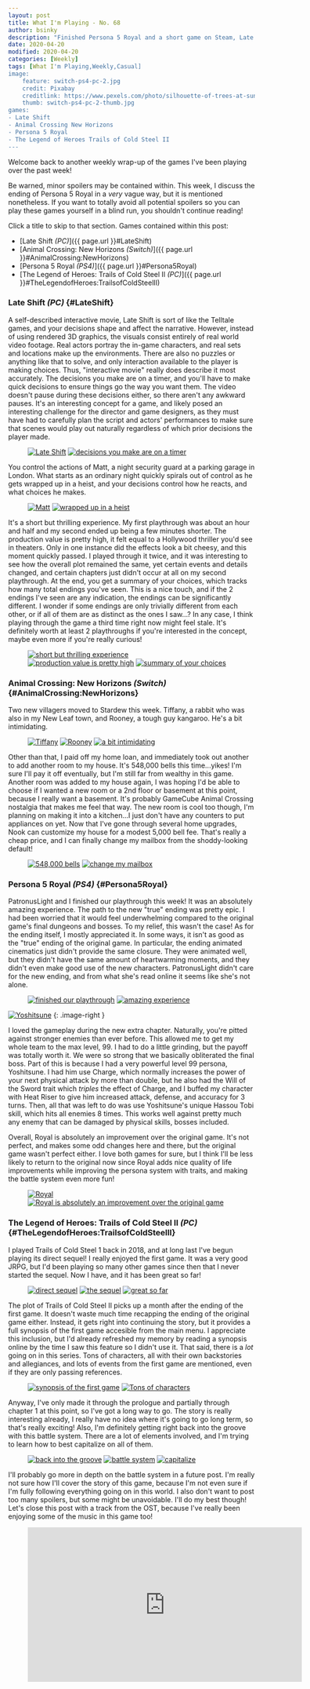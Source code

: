 ```yaml
---
layout: post
title: What I'm Playing - No. 68
author: bsinky
description: "Finished Persona 5 Royal and a short game on Steam, Late Shift. Also started Trails of Cold Steel II!"
date: 2020-04-20
modified: 2020-04-20
categories: [Weekly]
tags: [What I'm Playing,Weekly,Casual]
image:
    feature: switch-ps4-pc-2.jpg
    credit: Pixabay
    creditlink: https://www.pexels.com/photo/silhouette-of-trees-at-sunset-257092/
    thumb: switch-ps4-pc-2-thumb.jpg
games:
- Late Shift
- Animal Crossing New Horizons
- Persona 5 Royal
- The Legend of Heroes Trails of Cold Steel II
---
```


Welcome back to another weekly wrap-up of the games I've been playing over the
past week!

Be warned, minor spoilers may be contained within. This week, I discuss the
ending of Persona 5 Royal in a *very* vague way, but it is mentioned
nonetheless. If you want to totally avoid all potential spoilers so you can play
these games yourself in a blind run, you shouldn't continue reading!

Click a title to skip to that section. Games contained within this post:

 - [Late Shift *(PC)*]({{ page.url }}#LateShift)
 - [Animal Crossing: New Horizons *(Switch)*]({{ page.url }}#AnimalCrossing:NewHorizons)
 - [Persona 5 Royal *(PS4)*]({{ page.url }}#Persona5Royal)
 - [The Legend of Heroes: Trails of Cold Steel II *(PC)*]({{ page.url }}#TheLegendofHeroes:TrailsofColdSteelII)

<!--more-->

### Late Shift *(PC)*    {#LateShift}

A self-described interactive movie, Late Shift is sort of like the Telltale
games, and your decisions shape and affect the narrative. However, instead of
using rendered 3D graphics, the visuals consist entirely of real world video
footage. Real actors portray the in-game characters, and real sets and locations
make up the environments. There are also no puzzles or anything like that to
solve, and only interaction available to the player is making choices. Thus,
"interactive movie" really does describe it most accurately. The decisions you
make are on a timer, and you'll have to make quick decisions to ensure things go
the way you want them. The video doesn't pause during these decisions either, so
there aren't any awkward pauses. It's an interesting concept for a game, and
likely posed an interesting challenge for the director and game designers, as
they must have had to carefully plan the script and actors' performances to make
sure that scenes would play out naturally regardless of which prior decisions
the player made.

<figure class="half">
    <a href="https://i.imgur.com/qEZjrMC.jpg"><img src="https://i.imgur.com/qEZjrMCm.jpg" alt="Late Shift"/></a>
    <a href="https://i.imgur.com/Ixph06I.jpg"><img src="https://i.imgur.com/Ixph06Im.jpg" alt="decisions you make are on a timer"/></a>
</figure>

You control the actions of Matt, a night security guard at a parking garage in
London. What starts as an ordinary night quickly spirals out of control as he
gets wrapped up in a heist, and your decisions control how he reacts, and what
choices he makes.

<figure class="half">
    <a href="https://i.imgur.com/5I08fmI.jpg"><img src="https://i.imgur.com/5I08fmIm.jpg" alt="Matt"/></a>
    <a href="https://i.imgur.com/nceHrkV.jpg"><img src="https://i.imgur.com/nceHrkVm.jpg" alt="wrapped up in a heist"/></a>
</figure>

It's a short but thrilling experience. My first playthrough was about an hour
and half and my second ended up being a few minutes shorter. The production
value is pretty high, it felt equal to a Hollywood thriller you'd see in
theaters. Only in one instance did the effects look a bit cheesy, and this
moment quickly passed. I played through it twice, and it was interesting to see
how the overall plot remained the same, yet certain events and details changed,
and certain chapters just didn't occur at all on my second playthrough. At the
end, you get a summary of your choices, which tracks how many total endings
you've seen. This is a nice touch, and if the 2 endings I've seen are any
indication, the endings can be significantly different. I wonder if some endings
are only trivially different from each other, or if all of them are as distinct
as the ones I saw...? In any case, I think playing through the game a third time
right now might feel stale. It's definitely worth at least 2 playthroughs if
you're interested in the concept, maybe even more if you're really curious!

<figure class="third">
    <a href="https://i.imgur.com/5009ueU.jpg"><img src="https://i.imgur.com/5009ueUm.jpg" alt="short but thrilling experience"/></a>
    <a href="https://i.imgur.com/2iCmy1o.jpg"><img src="https://i.imgur.com/2iCmy1om.jpg" alt="production value is pretty high"/></a>
    <a href="https://i.imgur.com/F7sFn3X.jpg"><img src="https://i.imgur.com/F7sFn3Xm.jpg" alt="summary of your choices"/></a>
</figure>

### Animal Crossing: New Horizons *(Switch)*    {#AnimalCrossing:NewHorizons}

Two new villagers moved to Stardew this week. Tiffany, a rabbit who was also in
my New Leaf town, and Rooney, a tough guy kangaroo. He's a bit intimidating.

<figure class="third">
    <a href="https://i.imgur.com/HhKsIcd.jpg"><img src="https://i.imgur.com/HhKsIcdm.jpg" alt="Tiffany"/></a>
    <a href="https://i.imgur.com/XIPlPp5.jpg"><img src="https://i.imgur.com/XIPlPp5m.jpg" alt="Rooney"/></a>
    <a href="https://i.imgur.com/kWf9WPf.jpg"><img src="https://i.imgur.com/kWf9WPfm.jpg" alt="a bit intimidating"/></a>
</figure>

Other than that, I paid off my home loan, and immediately took out another to
add another room to my house. It's 548,000 bells this time...yikes! I'm sure
I'll pay it off eventually, but I'm still far from wealthy in this game. Another
room was added to my house again, I was hoping I'd be able to choose if I wanted
a new room or a 2nd floor or basement at this point, because I really want a
basement. It's probably GameCube Animal Crossing nostalgia that makes me feel
that way. The new room is cool too though, I'm planning on making it into a
kitchen...I just don't have any counters to put appliances on yet. Now that I've
gone through several home upgrades, Nook can customize my house for a modest
5,000 bell fee. That's really a cheap price, and I can finally change my mailbox
from the shoddy-looking default!

<figure class="half">
    <a href="https://i.imgur.com/4p7JLIh.jpg"><img src="https://i.imgur.com/4p7JLIhm.jpg" alt="548,000 bells"/></a>
    <a href="https://i.imgur.com/7Pl0yT2.jpg"><img src="https://i.imgur.com/7Pl0yT2m.jpg" alt="change my mailbox"/></a>
</figure>

### Persona 5 Royal *(PS4)*    {#Persona5Royal}

PatronusLight and I finished our playthrough this week! It was an absolutely
amazing experience. The path to the new "true" ending was pretty epic. I had
been worried that it would feel underwhelming compared to the original game's
final dungeons and bosses. To my relief, this wasn't the case! As for the ending
itself, I mostly appreciated it. In some ways, it isn't as good as the "true"
ending of the original game. In particular, the ending animated cinematics just
didn't provide the same closure. They were animated well, but they didn't have
the same amount of heartwarming moments, and they didn't even make good use of
the new characters. PatronusLight didn't care for the new ending, and from what
she's read online it seems like she's not alone.

<figure class="half">
    <a href="https://i.imgur.com/tuEP4eY.jpg"><img src="https://i.imgur.com/tuEP4eYm.jpg" alt="finished our playthrough"/></a>
    <a href="https://i.imgur.com/HG6URj0.png"><img src="https://i.imgur.com/HG6URj0m.png" alt="amazing experience"/></a>
</figure>

[![Yoshitsune](https://i.imgur.com/w8jVX5Bm.jpg)](https://i.imgur.com/w8jVX5B.jpg)
{: .image-right }

I loved the gameplay during the new extra chapter. Naturally, you're pitted
against stronger enemies than ever before. This allowed me to get my whole team
to the max level, 99. I had to do a little grinding, but the payoff was totally
worth it. We were so strong that we basically obliterated the final boss. Part
of this is because I had a very powerful level 99 persona, Yoshitsune. I had him
use Charge, which normally increases the power of your next physical attack by
more than double, but he also had the Will of the Sword trait which *triples*
the effect of Charge, and I buffed my character with Heat Riser to give him
increased attack, defense, and accuracy for 3 turns. Then, all that was left to
do was use Yoshitsune's unique Hassou Tobi skill, which hits all enemies 8
times. This works well against pretty much any enemy that can be damaged by
physical skills, bosses included.

Overall, Royal is absolutely an improvement over the original game. It's not
perfect, and makes some odd changes here and there, but the original game wasn't
perfect either. I love both games for sure, but I think I'll be less likely to
return to the original now since Royal adds nice quality of life improvements
while improving the persona system with traits, and making the battle system
even more fun!

<figure class="half">
    <a href="https://i.imgur.com/nmNIQAm.png"><img src="https://i.imgur.com/nmNIQAmm.png" alt="Royal"/></a>
    <a href="https://i.imgur.com/zzxPqfO.png"><img src="https://i.imgur.com/zzxPqfOm.png" alt="Royal is absolutely an improvement over the original game"/></a>
</figure>

### The Legend of Heroes: Trails of Cold Steel II *(PC)*    {#TheLegendofHeroes:TrailsofColdSteelII}

I played Trails of Cold Steel 1 back in 2018, and at long last I've begun
playing its direct sequel! I really enjoyed the first game. It was a very good
JRPG, but I'd been playing so many other games since then that I never started
the sequel. Now I have, and it has been great so far!

<figure class="third">
    <a href="https://i.imgur.com/UMvNkRp.jpg"><img src="https://i.imgur.com/UMvNkRpm.jpg" alt="direct sequel"/></a>
    <a href="https://i.imgur.com/ev8kamp.jpg"><img src="https://i.imgur.com/ev8kampm.jpg" alt="the sequel"/></a>
    <a href="https://i.imgur.com/35hmCrz.jpg"><img src="https://i.imgur.com/35hmCrzm.jpg" alt="great so far"/></a>
</figure>

The plot of Trails of Cold Steel II picks up a month after the ending of the
first game. It doesn't waste much time recapping the ending of the original game
either. Instead, it gets right into continuing the story, but it provides a full
synopsis of the first game accesible from the main menu. I appreciate this
inclusion, but I'd already refreshed my memory by reading a synopsis online by
the time I saw this feature so I didn't use it. That said, there is a *lot*
going on in this series. Tons of characters, all with their own backstories and
allegiances, and lots of events from the first game are mentioned, even if they
are only passing references.

<figure class="half">
    <a href="https://i.imgur.com/j6oU5jG.jpg"><img src="https://i.imgur.com/j6oU5jGm.jpg" alt="synopsis of the first game"/></a>
    <a href="https://i.imgur.com/3AeVu0R.jpg"><img src="https://i.imgur.com/3AeVu0Rm.jpg" alt="Tons of characters"/></a>
</figure>

Anyway, I've only made it through the prologue and partially through chapter 1
at this point, so I've got a long way to go. The story is really interesting
already, I really have no idea where it's going to go long term, so that's
really exciting! Also, I'm definitely getting right back into the groove with
this battle system. There are a lot of elements involved, and I'm trying to
learn how to best capitalize on all of them.

<figure class="third">
    <a href="https://i.imgur.com/Saz7rCw.jpg"><img src="https://i.imgur.com/Saz7rCwm.jpg" alt="back into the groove"/></a>
    <a href="https://i.imgur.com/aTUHh1A.jpg"><img src="https://i.imgur.com/aTUHh1Am.jpg" alt="battle system"/></a>
    <a href="https://i.imgur.com/asmdGoG.jpg"><img src="https://i.imgur.com/asmdGoGm.jpg" alt="capitalize"/></a>
</figure>

I'll probably go more in depth on the battle system in a future post. I'm really
not sure how I'll cover the story of this game, because I'm not even sure if I'm
fully following everything going on in this world. I also don't want to post too
many spoilers, but some might be unavoidable. I'll do my best though! Let's
close this post with a track from the OST, because I've really been enjoying
some of the music in this game too!

<figure class="center">
    <iframe width="560" height="315" src="https://www.youtube.com/embed/_def2QLg7SU" frameborder="0" allow="accelerometer; autoplay; encrypted-media; gyroscope; picture-in-picture" allowfullscreen></iframe>
</figure>

